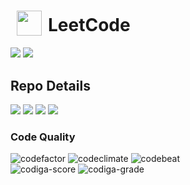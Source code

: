 <h1><sub><img src="https://w.wiki/4YnF" height="40" hspace="10"></sub>LeetCode</h1>

[![](https://tinyurl.com/2p8b36mw)](https://leetcode-badge.vercel.app)
![](https://img.shields.io/badge/dynamic/json?style=for-the-badge&labelColor=black&color=%23ffa116&label=Ranking&query=ranking&url=https%3A%2F%2Fleetcode-badge.vercel.app%2Fapi%2Fusers%2Fasahiocean)

## Repo Details
![](https://img.shields.io/github/repo-size/asahiocean/LeetCode.svg)
![](https://img.shields.io/github/commit-activity/y/asahiocean/LeetCode)
![](https://img.shields.io/github/last-commit/asahiocean/LeetCode)
![](https://tinyurl.com/yckwfb3f)

### Code Quality
<div>
<img src="https://codefactor.io/repository/github/asahiocean/leetcode/badge" alt="codefactor"/>
<img src="https://api.codeclimate.com/v1/badges/d35b43a7b975fe318279/maintainability" alt="codeclimate"/>
<img src="https://codebeat.co/badges/6570fe78-4c97-45ad-9066-e8f8d2369e57" alt="codebeat"/>
<br>
<img src="https://api.codiga.io/project/30443/score/svg" alt="codiga-score"> <img src="https://api.codiga.io/project/30443/status/svg" alt="codiga-grade">
</div>
